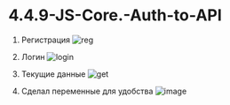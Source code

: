 # 4.4.9-JS-Core.-Auth-to-API
1. Регистрация
![reg](https://github.com/gwynbleidd102/4.4.9-JS-Core.-Auth-to-API/assets/36127288/4da35007-a267-4d71-a47a-ea9a712b7021)

2. Логин
![login](https://github.com/gwynbleidd102/4.4.9-JS-Core.-Auth-to-API/assets/36127288/13d97eb8-3543-4c82-bc2f-d5294d8fbd0d)

3. Текущие данные
![get](https://github.com/gwynbleidd102/4.4.9-JS-Core.-Auth-to-API/assets/36127288/2fbe000b-11c5-4f9e-80b5-683ad0eb7de0)

4. Сделал переменные для удобства
![image](https://github.com/gwynbleidd102/4.4.9-JS-Core.-Auth-to-API/assets/36127288/89649025-16dc-40c9-976e-9ef1cc5535f6)
